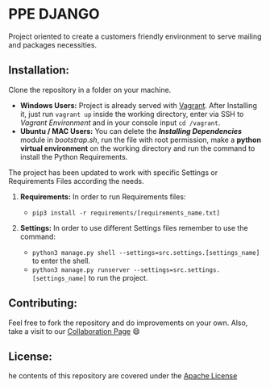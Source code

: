 # PPE DJANGO
Project oriented to create a customers friendly environment to serve mailing and packages necessities.

## Installation:
Clone the repository in a folder on your machine.
* **Windows Users:** Project is already served with [Vagrant](https://www.vagrantup.com/). After Installing it,
just run `vagrant up` inside the working directory, enter via SSH to _Vagrant Environment_ and in your console input
`cd /vagrant`.
* **Ubuntu / MAC Users:** You can delete the **_Installing Dependencies_** module in _bootstrap.sh_, run the file
with root permission, make a **python virtual environment** on the working directory and run the command to install
the Python Requirements.

The project has been updated to work with specific Settings or Requirements Files according the needs.

1. **Requirements:** In order to run Requirements files:
    * `pip3 install -r requirements/[requirements_name.txt]`

2. **Settings:** In order to use different Settings files remember to use the command:
    * `python3 manage.py shell --settings=src.settings.[settings_name]` to enter the shell.
    * `python3 manage.py runserver --settings=src.settings.[settings_name]` to run the project.

## Contributing:
Feel free to fork the repository and do improvements on your own. Also, take a visit to our
[Collaboration Page](https://github.com/KludgeProg/ppe_django/wiki/Collaborators) :smile:

## License:
he contents of this repository are covered under the
[Apache License](https://github.com/KludgeProg/ppe_django/tree/master/docs/LICENSE)

